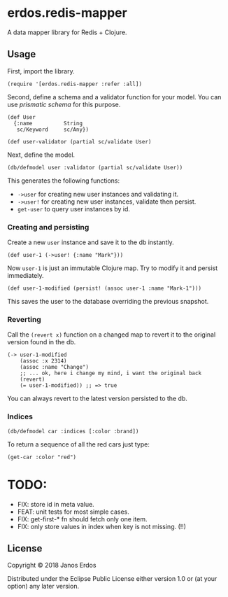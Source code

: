 # erdos.redis-mapper

A data mapper library for Redis + Clojure.

## Usage

First, import the library.

```
(require '[erdos.redis-mapper :refer :all])
```

Second, define a schema and a validator function for your model. You can use *prismatic schema* for this purpose.

```
(def User
  {:name          String
   sc/Keyword     sc/Any})

(def user-validator (partial sc/validate User)
```

Next, define the model.

```
(db/defmodel user :validator (partial sc/validate User))
```

This generates the following functions:

- `->user` for creating new user instances and validating it.
- `->user!` for creating new user instances, validate then persist.
- `get-user` to query user instances by id.

### Creating and persisting

Create a new `user` instance and save it to the db instantly.

```
(def user-1 (->user! {:name "Mark"}))
```

Now `user-1` is just an immutable Clojure map. Try to modify it and persist immediately.

```
(def user-1-modified (persist! (assoc user-1 :name "Mark-1")))
```

This saves the user to the database overriding the previous snapshot.

### Reverting

Call the `(revert x)` function on a changed map to revert it to the original version found in the db.

```
(-> user-1-modified
    (assoc :x 2314)
    (assoc :name "Change")
    ;; ... ok, here i change my mind, i want the original back
    (revert)
    (= user-1-modified)) ;; => true
```

You can always revert to the latest version persisted to the db.

### Indices

```
(db/defmodel car :indices [:color :brand])
```

To return a sequence of all the red cars just type:
```
(get-car :color "red")
```

# TODO:

- FIX: store id in meta value.
- FEAT: unit tests for most simple cases.
- FIX: get-first-* fn should fetch only one item.
- FIX: only store values in index when key is not missing. (!!)

## License

Copyright © 2018 Janos Erdos

Distributed under the Eclipse Public License either version 1.0 or (at
your option) any later version.
